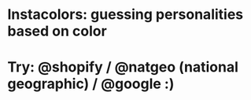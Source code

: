 # Instacolors: guessing personalities based on color
# Try: @shopify / @natgeo (national geographic) / @google :)
